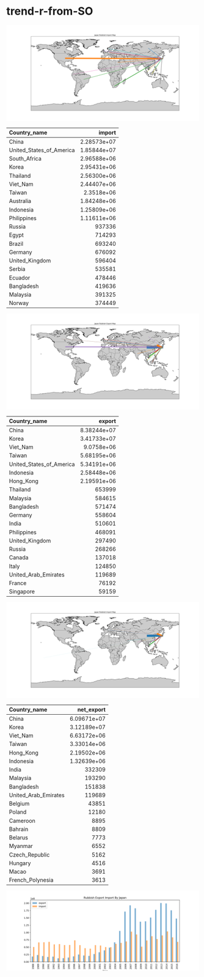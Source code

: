 # trend-r-from-SO

![rubbish_import_by_Japan.png](/rubbish_import_by_Japan.png)

| Country_name             |           import |
|:-------------------------|-----------------:|
| China                    |      2.28573e+07 |
| United_States_of_America |      1.85844e+07 |
| South_Africa             |      2.96588e+06 |
| Korea                    |      2.95431e+06 |
| Thailand                 |      2.56300e+06 |
| Viet_Nam                 |      2.44407e+06 |
| Taiwan                   |      2.3518e+06  |
| Australia                |      1.84248e+06 |
| Indonesia                |      1.25809e+06 |
| Philippines              |      1.11611e+06 |
| Russia                   | 937336           |
| Egypt                    | 714293           |
| Brazil                   | 693240           |
| Germany                  | 676092           |
| United_Kingdom           | 596404           |
| Serbia                   | 535581           |
| Ecuador                  | 478446           |
| Bangladesh               | 419636           |
| Malaysia                 | 391325           |
| Norway                   | 374449           |

![rubbish_export_by_Japan.png](/rubbish_export_by_Japan.png)

| Country_name             |           export |
|:-------------------------|-----------------:|
| China                    |      8.38244e+07 |
| Korea                    |      3.41733e+07 |
| Viet_Nam                 |      9.0758e+06  |
| Taiwan                   |      5.68195e+06 |
| United_States_of_America |      5.34191e+06 |
| Indonesia                |      2.58448e+06 |
| Hong_Kong                |      2.19591e+06 |
| Thailand                 | 653999           |
| Malaysia                 | 584615           |
| Bangladesh               | 571474           |
| Germany                  | 558604           |
| India                    | 510601           |
| Philippines              | 468091           |
| United_Kingdom           | 297490           |
| Russia                   | 268266           |
| Canada                   | 137018           |
| Italy                    | 124850           |
| United_Arab_Emirates     | 119689           |
| France                   |  76192           |
| Singapore                |  59159           |


![rubbish_net_export_by_Japan.png](/rubbish_net_export_by_Japan.png)

| Country_name         |       net_export |
|:---------------------|-----------------:|
| China                |      6.09671e+07 |
| Korea                |      3.12189e+07 |
| Viet_Nam             |      6.63172e+06 |
| Taiwan               |      3.33014e+06 |
| Hong_Kong            |      2.19502e+06 |
| Indonesia            |      1.32639e+06 |
| India                | 332309           |
| Malaysia             | 193290           |
| Bangladesh           | 151838           |
| United_Arab_Emirates | 119689           |
| Belgium              |  43851           |
| Poland               |  12180           |
| Cameroon             |   8895           |
| Bahrain              |   8809           |
| Belarus              |   7773           |
| Myanmar              |   6552           |
| Czech_Republic       |   5162           |
| Hungary              |   4516           |
| Macao                |   3691           |
| French_Polynesia     |   3613           |

![rubbish_export_import_by_janpan.png](/rubbish_export_import_by_janpan.png)



